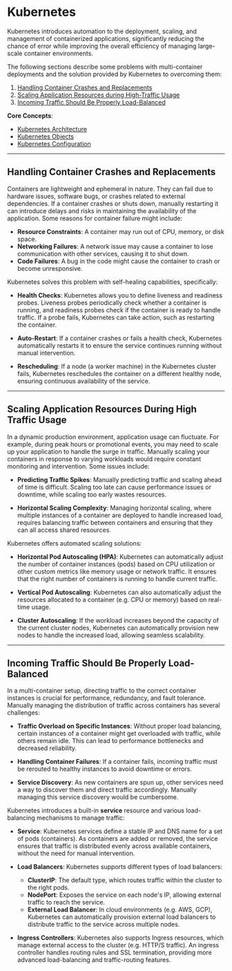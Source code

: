 # Kubernetes

Kubernetes introduces automation to the deployment, scaling, and management of containerized applications, significantly
reducing the chance of error while improving the overall efficiency of managing large-scale container environments.

The following sections describe some problems with multi-container deployments and the solution provided by Kubernetes 
to overcoming them:

1. [Handling Container Crashes and Replacements](#handling-container-crashes-and-replacements)
2. [Scaling Application Resources during High-Traffic Usage](#scaling-application-resources-during-high-traffic-usage)
3. [Incoming Traffic Should Be Properly Load-Balanced](#incoming-traffic-should-be-properly-load-balanced)

**Core Concepts**:

- [Kubernetes Architecture](./ARCHITECTURE.md)
- [Kubernetes Objects](./Objects.md)
- [Kubernetes Configuration](./Configuring-Kubernetes.md)

---

## Handling Container Crashes and Replacements

Containers are lightweight and ephemeral in nature. They can fail due to hardware issues, software bugs, or crashes
related to external dependencies. If a container crashes or shuts down, manually restarting it can introduce delays and
risks in maintaining the availability of the application. Some reasons for container failure might include:

- **Resource Constraints**: A container may run out of CPU, memory, or disk space.
- **Networking Failures**: A network issue may cause a container to lose communication with other services, causing it
  to shut down.
- **Code Failures**: A bug in the code might cause the container to crash or become unresponsive.

Kubernetes solves this problem with self-healing capabilities, specifically:

- **Health Checks**: Kubernetes allows you to define liveness and readiness probes. Liveness probes periodically check
  whether a container is running, and readiness probes check if the container is ready to handle traffic. If a probe
  fails, Kubernetes can take action, such as restarting the container.

- **Auto-Restart**: If a container crashes or fails a health check, Kubernetes automatically restarts it to ensure the
  service continues running without manual intervention.

- **Rescheduling**: If a node (a worker machine) in the Kubernetes cluster fails, Kubernetes reschedules the container
  on a different healthy node, ensuring continuous availability of the service.

---

## Scaling Application Resources During High Traffic Usage

In a dynamic production environment, application usage can fluctuate. For example, during peak hours or promotional
events, you may need to scale up your application to handle the surge in traffic. Manually scaling your containers in
response to varying workloads would require constant monitoring and intervention. Some issues include:

- **Predicting Traffic Spikes**: Manually predicting traffic and scaling ahead of time is difficult. Scaling too late
  can cause performance issues or downtime, while scaling too early wastes resources.

- **Horizontal Scaling Complexity**: Managing horizontal scaling, where multiple instances of a container are deployed
  to handle increased load, requires balancing traffic between containers and ensuring that they can all access shared
  resources.

Kubernetes offers automated scaling solutions:

- **Horizontal Pod Autoscaling (HPA)**: Kubernetes can automatically adjust the number of container instances (pods)
  based on CPU utilization or other custom metrics like memory usage or network traffic. It ensures that the right
  number of containers is running to handle current traffic.

- **Vertical Pod Autoscaling**: Kubernetes can also automatically adjust the resources allocated to a container (e.g.
  CPU or memory) based on real-time usage.

- **Cluster Autoscaling**: If the workload increases beyond the capacity of the current cluster nodes, Kubernetes can
  automatically provision new nodes to handle the increased load, allowing seamless scalability.

---

## Incoming Traffic Should Be Properly Load-Balanced

In a multi-container setup, directing traffic to the correct container instances is crucial for performance, redundancy,
and fault tolerance. Manually managing the distribution of traffic across containers has several challenges:

- **Traffic Overload on Specific Instances**: Without proper load balancing, certain instances of a container might get
  overloaded with traffic, while others remain idle. This can lead to performance bottlenecks and decreased reliability.

- **Handling Container Failures**: If a container fails, incoming traffic must be rerouted to healthy instances to avoid
  downtime or errors.

- **Service Discovery**: As new containers are spun up, other services need a way to discover them and direct traffic
  accordingly. Manually managing this service discovery would be cumbersome.

Kubernetes introduces a built-in **service** resource and various load-balancing mechanisms to manage traffic:

- **Service**: Kubernetes services define a stable IP and DNS name for a set of pods (containers). As containers are
  added or removed, the service ensures that traffic is distributed evenly across available containers, without the need
  for manual intervention.

- **Load Balancers**: Kubernetes supports different types of load balancers:
    - **ClusterIP**: The default type, which routes traffic within the cluster to the right pods.
    - **NodePort**: Exposes the service on each node's IP, allowing external traffic to reach the service.
    - **External Load Balancer**: In cloud environments (e.g. AWS, GCP), Kubernetes can automatically provision
      external load balancers to distribute traffic to the service across multiple nodes.

- **Ingress Controllers**: Kubernetes also supports Ingress resources, which manage external access to the cluster
  (e.g. HTTP/S traffic). An ingress controller handles routing rules and SSL termination, providing more advanced
  load-balancing and traffic-routing features.

